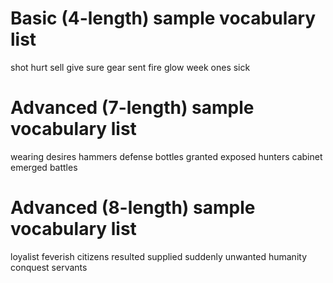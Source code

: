 # Basic (4-length) sample vocabulary list
shot
hurt
sell
give
sure
gear
sent
fire
glow
week
ones
sick

# Advanced (7-length) sample vocabulary list
wearing
desires
hammers
defense
bottles
granted
exposed
hunters
cabinet
emerged
battles

# Advanced (8-length) sample vocabulary list
loyalist
feverish
citizens
resulted
supplied
suddenly
unwanted
humanity
conquest
servants
